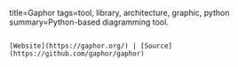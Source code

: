 title=Gaphor
tags=tool, library, architecture, graphic, python
summary=Python-based diagramming tool.
~~~~~~

[Website](https://gaphor.org/) | [Source](https://github.com/gaphor/gaphor)

